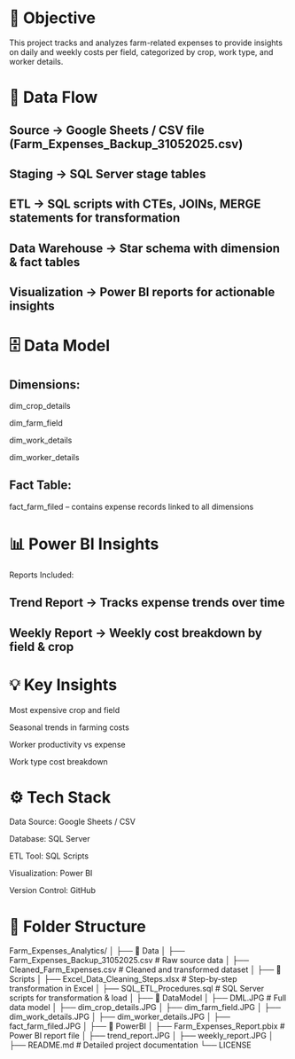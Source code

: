 # 📌 Objective

This project tracks and analyzes farm-related expenses to provide insights on daily and weekly costs per field, categorized by crop, work type, and worker details.

# 🔹 Data Flow

## Source → Google Sheets / CSV file (Farm_Expenses_Backup_31052025.csv)

## Staging → SQL Server stage tables

## ETL → SQL scripts with CTEs, JOINs, MERGE statements for transformation

## Data Warehouse → Star schema with dimension & fact tables

## Visualization → Power BI reports for actionable insights

# 🗄 Data Model

## Dimensions:

dim_crop_details

dim_farm_field

dim_work_details

dim_worker_details

## Fact Table:

fact_farm_filed – contains expense records linked to all dimensions

# 📊 Power BI Insights
Reports Included:

## Trend Report → Tracks expense trends over time

## Weekly Report → Weekly cost breakdown by field & crop

# 💡 Key Insights
Most expensive crop and field

Seasonal trends in farming costs

Worker productivity vs expense

Work type cost breakdown

# ⚙️ Tech Stack
Data Source: Google Sheets / CSV

Database: SQL Server

ETL Tool: SQL Scripts

Visualization: Power BI

Version Control: GitHub

# 📂 Folder Structure

Farm_Expenses_Analytics/
│
├── 📂 Data
│   ├── Farm_Expenses_Backup_31052025.csv           # Raw source data
│   ├── Cleaned_Farm_Expenses.csv                   # Cleaned and transformed dataset
│
├── 📂 Scripts
│   ├── Excel_Data_Cleaning_Steps.xlsx               # Step-by-step transformation in Excel
│   ├── SQL_ETL_Procedures.sql                       # SQL Server scripts for transformation & load
│
├── 📂 DataModel
│   ├── DML.JPG                                      # Full data model
│   ├── dim_crop_details.JPG
│   ├── dim_farm_field.JPG
│   ├── dim_work_details.JPG
│   ├── dim_worker_details.JPG
│   ├── fact_farm_filed.JPG
│
├── 📂 PowerBI
│   ├── Farm_Expenses_Report.pbix                    # Power BI report file
│   ├── trend_report.JPG
│   ├── weekly_report.JPG
│
├── README.md                                        # Detailed project documentation
└── LICENSE

